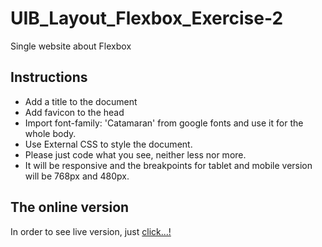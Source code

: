 # UIB_Layout_Flexbox_Exercise-2

Single website about Flexbox

## Instructions

- Add a title to the document
- Add favicon to the head
- Import font-family: 'Catamaran' from google fonts and use it for the whole body.
- Use External CSS to style the document.
- Please just code what you see, neither less nor more.
- It will be responsive and the breakpoints for tablet and mobile version will be 768px and 480px.

## The online version

In order to see live version, just [click...!](https://hsnakk.github.io/UIB_Layout_Flexbox_Exercise-2/)
